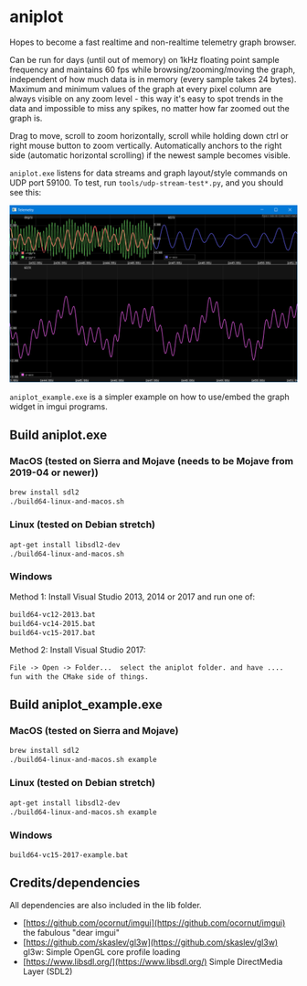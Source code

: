 aniplot
=======

Hopes to become a fast realtime and non-realtime telemetry graph browser.

Can be run for days (until out of memory) on 1kHz floating point sample frequency and maintains 60 fps while browsing/zooming/moving the graph, independent of how much data is in memory (every sample takes 24 bytes). Maximum and minimum values of the graph at every pixel column are always visible on any zoom level - this way it's easy to spot trends in the data and impossible to miss any spikes, no matter how far zoomed out the graph is.

Drag to move, scroll to zoom horizontally, scroll while holding down ctrl or right mouse button to zoom vertically. Automatically anchors to the right side (automatic horizontal scrolling) if the newest sample becomes visible.

`aniplot.exe` listens for data streams and graph layout/style commands on UDP port 59100. To test, run `tools/udp-stream-test*.py`, and you should see this:

![](doc/aniplot-pic1.png)

`aniplot_example.exe` is a simpler example on how to use/embed the graph widget in imgui programs.

Build aniplot.exe
-----------------

### MacOS (tested on Sierra and Mojave (needs to be Mojave from 2019-04 or newer))

    brew install sdl2
    ./build64-linux-and-macos.sh

### Linux (tested on Debian stretch)

    apt-get install libsdl2-dev
    ./build64-linux-and-macos.sh

### Windows

Method 1: Install Visual Studio 2013, 2014 or 2017 and run one of:

    build64-vc12-2013.bat
    build64-vc14-2015.bat
    build64-vc15-2017.bat

Method 2: Install Visual Studio 2017:

    File -> Open -> Folder...  select the aniplot folder. and have .... fun with the CMake side of things.


Build aniplot_example.exe
-------------------------

### MacOS (tested on Sierra and Mojave)

    brew install sdl2
    ./build64-linux-and-macos.sh example

### Linux (tested on Debian stretch)

    apt-get install libsdl2-dev
    ./build64-linux-and-macos.sh example

### Windows

    build64-vc15-2017-example.bat


Credits/dependencies
--------------------

All dependencies are also included in the lib folder.

  * [https://github.com/ocornut/imgui](https://github.com/ocornut/imgui) the fabulous "dear imgui"
  * [https://github.com/skaslev/gl3w](https://github.com/skaslev/gl3w) gl3w: Simple OpenGL core profile loading
  * [https://www.libsdl.org/](https://www.libsdl.org/) Simple DirectMedia Layer (SDL2)
